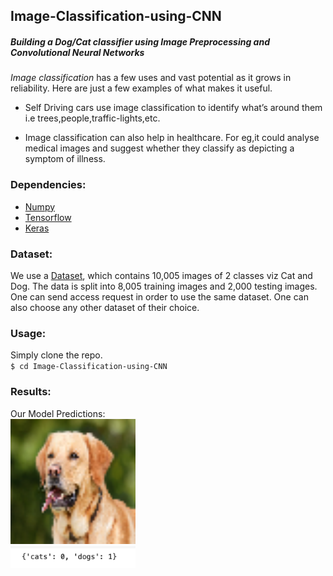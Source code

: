 ## Image-Classification-using-CNN
##### Building a Dog/Cat classifier using Image Preprocessing and Convolutional Neural Networks
*Image classification* has a few uses and vast potential as it grows in reliability. 
Here are just a few examples of what makes it useful.

+ Self Driving cars use image classification to identify what’s around them i.e trees,people,traffic-lights,etc.

- Image classification can also help in healthcare. For eg,it could analyse medical images and suggest whether they classify as depicting a symptom of illness.

### Dependencies:
+ [Numpy](!https://numpy.org)
+ [Tensorflow](!https://www.tensorflow.org)
+ [Keras](!https://keras.io)

### Dataset:
We use a [Dataset](!https://drive.google.com/drive/u/0/folders/107Xj6pUqVRFFh4lYdDDvzsg7r1Hz2YYR), which contains 10,005 images of 2 classes viz Cat and Dog. The data is split into 8,005 training images and 2,000 testing images. One can send access request in order to use the same dataset. One can also choose any other dataset of their choice.

### Usage:
Simply clone the repo.<br />
`$ cd Image-Classification-using-CNN`

### Results:
Our Model Predictions:<br />
<img src="Images(Readme)/Unknown.png" alt="Images(Readme)/Unknown.png" width="200"/><br />
<img src="Images(Readme)/result.png" alt="Images(Readme)/result.png" width="200"/>
